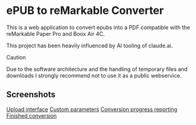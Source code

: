 # ePUB to reMarkable Converter
This is a web application to convert epubs into a PDF compatible with the reMarkable Paper Pro and Boox Air 4C.

This project has been heavily influenced by AI tooling of claude.ai.

> [!CAUTION]
> Due to the software architecture and the handling of temporary files and downloads I strongly recommend not to use it as a public webservice.

## Screenshots
[Upload interface](screenshots/file_upload.png)
[Custom parameters](screenshots/custom_parameters.png)
[Conversion progress reporting](screenshots/conversion_progress.png)
[Finished conversion](screenshots/conversion_completed.png)